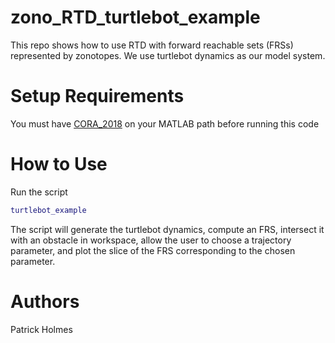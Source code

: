 # zono_RTD_turtlebot_example
This repo shows how to use RTD with forward reachable sets (FRSs) represented by zonotopes.
We use turtlebot dynamics as our model system.

# Setup Requirements
You must have [CORA_2018](https://tumcps.github.io/CORA/) on your MATLAB path before running this code

# How to Use
Run the script
```matlab
turtlebot_example
```
The script will generate the turtlebot dynamics, compute an FRS, intersect it with an obstacle in workspace, allow the user to choose a trajectory parameter, and plot the slice of the FRS corresponding to the chosen parameter.

# Authors
Patrick Holmes
